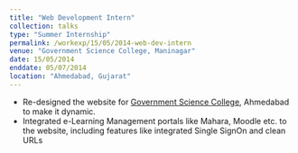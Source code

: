 ```yaml
---
title: "Web Development Intern"
collection: talks
type: "Summer Internship"
permalink: /workexp/15/05/2014-web-dev-intern
venue: "Government Science College, Maninagar"
date: 15/05/2014
enddate: 05/07/2014
location: "Ahmedabad, Gujarat"
---
```


* Re-designed the website for [Government Science College](http://gscitech.ac.in/), Ahmedabad to make it dynamic.
* Integrated e-Learning Management portals like Mahara, Moodle etc. to the website, including features like integrated Single SignOn and clean URLs